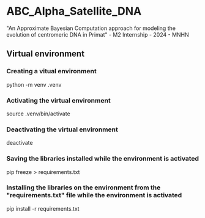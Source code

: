 # ABC_Alpha_Satellite_DNA
"An Approximate Bayesian Computation approach for modeling the evolution of centromeric DNA in Primat" - M2 Internship - 2024 - MNHN

## Virtual environment

### Creating a vitual environment
python -m venv .venv

### Activating the virtual environment
source .venv/bin/activate

### Deactivating the virtual environment
deactivate

### Saving the libraries installed while the environment is activated
pip freeze > requirements.txt

### Installing the libraries on the environment from the "requirements.txt" file while the environment is activated
pip install -r requirements.txt

